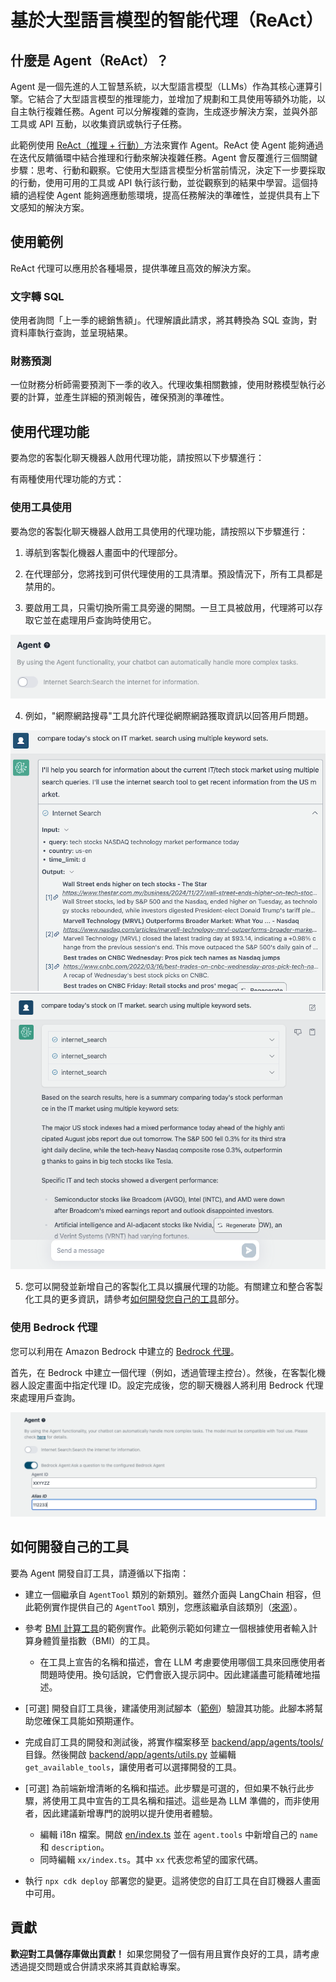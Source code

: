# 基於大型語言模型的智能代理（ReAct）

## 什麼是 Agent（ReAct）？

Agent 是一個先進的人工智慧系統，以大型語言模型（LLMs）作為其核心運算引擎。它結合了大型語言模型的推理能力，並增加了規劃和工具使用等額外功能，以自主執行複雜任務。Agent 可以分解複雜的查詢，生成逐步解決方案，並與外部工具或 API 互動，以收集資訊或執行子任務。

此範例使用 [ReAct（推理 + 行動）](https://www.promptingguide.ai/techniques/react)方法來實作 Agent。ReAct 使 Agent 能夠通過在迭代反饋循環中結合推理和行動來解決複雜任務。Agent 會反覆進行三個關鍵步驟：思考、行動和觀察。它使用大型語言模型分析當前情況，決定下一步要採取的行動，使用可用的工具或 API 執行該行動，並從觀察到的結果中學習。這個持續的過程使 Agent 能夠適應動態環境，提高任務解決的準確性，並提供具有上下文感知的解決方案。

## 使用範例

ReAct 代理可以應用於各種場景，提供準確且高效的解決方案。

### 文字轉 SQL

使用者詢問「上一季的總銷售額」。代理解讀此請求，將其轉換為 SQL 查詢，對資料庫執行查詢，並呈現結果。

### 財務預測

一位財務分析師需要預測下一季的收入。代理收集相關數據，使用財務模型執行必要的計算，並產生詳細的預測報告，確保預測的準確性。

## 使用代理功能

要為您的客製化聊天機器人啟用代理功能，請按照以下步驟進行：

有兩種使用代理功能的方式：

### 使用工具使用

要為您的客製化聊天機器人啟用工具使用的代理功能，請按照以下步驟進行：

1. 導航到客製化機器人畫面中的代理部分。

2. 在代理部分，您將找到可供代理使用的工具清單。預設情況下，所有工具都是禁用的。

3. 要啟用工具，只需切換所需工具旁邊的開關。一旦工具被啟用，代理將可以存取它並在處理用戶查詢時使用它。

![](./imgs/agent_tools.png)

4. 例如，"網際網路搜尋"工具允許代理從網際網路獲取資訊以回答用戶問題。

![](./imgs/agent1.png)
![](./imgs/agent2.png)

5. 您可以開發並新增自己的客製化工具以擴展代理的功能。有關建立和整合客製化工具的更多資訊，請參考[如何開發您自己的工具](#how-to-develop-your-own-tools)部分。

### 使用 Bedrock 代理

您可以利用在 Amazon Bedrock 中建立的 [Bedrock 代理](https://aws.amazon.com/bedrock/agents/)。

首先，在 Bedrock 中建立一個代理（例如，透過管理主控台）。然後，在客製化機器人設定畫面中指定代理 ID。設定完成後，您的聊天機器人將利用 Bedrock 代理來處理用戶查詢。

![](./imgs/bedrock_agent_tool.png)

## 如何開發自己的工具

要為 Agent 開發自訂工具，請遵循以下指南：

- 建立一個繼承自 `AgentTool` 類別的新類別。雖然介面與 LangChain 相容，但此範例實作提供自己的 `AgentTool` 類別，您應該繼承自該類別（[來源](../backend/app/agents/tools/agent_tool.py)）。

- 參考 [BMI 計算工具](../examples/agents/tools/bmi/bmi.py)的範例實作。此範例示範如何建立一個根據使用者輸入計算身體質量指數（BMI）的工具。

  - 在工具上宣告的名稱和描述，會在 LLM 考慮要使用哪個工具來回應使用者問題時使用。換句話說，它們會嵌入提示詞中。因此建議盡可能精確地描述。

- [可選] 開發自訂工具後，建議使用測試腳本（[範例](../examples/agents/tools/bmi/test_bmi.py)）驗證其功能。此腳本將幫助您確保工具能如預期運作。

- 完成自訂工具的開發和測試後，將實作檔案移至 [backend/app/agents/tools/](../backend/app/agents/tools/) 目錄。然後開啟 [backend/app/agents/utils.py](../backend/app/agents/utils.py) 並編輯 `get_available_tools`，讓使用者可以選擇開發的工具。

- [可選] 為前端新增清晰的名稱和描述。此步驟是可選的，但如果不執行此步驟，將使用工具中宣告的工具名稱和描述。這些是為 LLM 準備的，而非使用者，因此建議新增專門的說明以提升使用者體驗。

  - 編輯 i18n 檔案。開啟 [en/index.ts](../frontend/src/i18n/en/index.ts) 並在 `agent.tools` 中新增自己的 `name` 和 `description`。
  - 同時編輯 `xx/index.ts`。其中 `xx` 代表您希望的國家代碼。

- 執行 `npx cdk deploy` 部署您的變更。這將使您的自訂工具在自訂機器人畫面中可用。

## 貢獻

**歡迎對工具儲存庫做出貢獻！** 如果您開發了一個有用且實作良好的工具，請考慮透過提交問題或合併請求來將其貢獻給專案。
